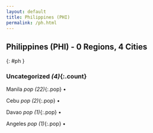 ```yaml
---
layout: default
title: Philippines (PHI)
permalink: /ph.html
---
```



## Philippines (PHI) - 0 Regions, 4 Cities
{: #ph }





### Uncategorized _(4)_{:.count}


Manila  _pop (22)_{:.pop} •

Cebu  _pop (2)_{:.pop} •

Davao  _pop (1)_{:.pop} •

Angeles  _pop (1)_{:.pop} •


 
